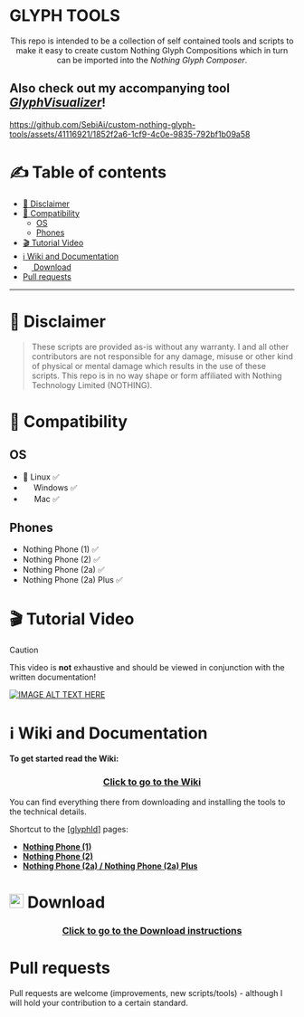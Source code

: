 # GLYPH TOOLS

<p align="center">
This repo is intended to be a collection of self contained tools and scripts to make it easy to create custom Nothing Glyph Compositions which in turn can be imported into the <i>Nothing Glyph Composer</i>.
</p>

## Also check out my accompanying tool [*GlyphVisualizer*](https://github.com/SebiAi/GlyphVisualizer)!

https://github.com/SebiAi/custom-nothing-glyph-tools/assets/41116921/1852f2a6-1cf9-4c0e-9835-792bf1b09a58


# :writing_hand: Table of contents

<!-- TOC Generator settings -->
<!-- Preset: GitHub -->
<!-- indent characters: '-*+' -->
<!-- generate anchors: True -->
<!-- anchors prefix: 'heading-' -->
<!-- concat spaces: True -->
<!-- comment style: HTML -->
<!-- indent spaces: 3 -->
<!-- algorithm used to generate anchors: DEFAULT -->
<!-- Max indent level: 3 -->
<!-- trim toc indent: True -->
<!-- oneshot: False -->
<!-- TOC start (generated with https://github.com/derlin/bitdowntoc) -->

- [:pushpin: Disclaimer](#heading-pushpin-disclaimer)
- [:construction: Compatibility](#heading-construction-compatibility)
   * [OS](#heading-os)
   * [Phones](#heading-phones)
- [:clapper: Tutorial Video](#heading-clapper-tutorial-video)
- [:information_source: Wiki and Documentation](#heading-information_source-wiki-and-documentation)
- [<img src="https://raw.githubusercontent.com/PapirusDevelopmentTeam/papirus-icon-theme/ba580dbaa6b67003e0afe70d3e973b7d9a0b0797/Papirus/64x64/apps/downloader-arrow.svg" height="15"> Download](#heading-download)
- [Pull requests](#heading-pull-requests)

<!-- TOC end -->

***

<!-- TOC --><a name="heading-pushpin-disclaimer"></a>
# :pushpin: Disclaimer
> These scripts are provided as-is without any warranty. I and all other contributors are not responsible for any damage, misuse or other kind of physical or mental damage which results in the use of these scripts.
This repo is in no way shape or form affiliated with Nothing Technology Limited (NOTHING).


<!-- TOC --><a name="heading-construction-compatibility"></a>
# :construction: Compatibility
<!-- TOC --><a name="heading-os"></a>
## OS
* :penguin: Linux :white_check_mark:
* <img src="https://www.vectorlogo.zone/logos/microsoft/microsoft-icon.svg" height="15"/> Windows :white_check_mark:
* <img src="https://www.vectorlogo.zone/logos/apple/apple-tile.svg" height="16"/> Mac :white_check_mark:

<!-- TOC --><a name="heading-phones"></a>
## Phones
* Nothing Phone (1) :white_check_mark:
* Nothing Phone (2) :white_check_mark:
* Nothing Phone (2a) :white_check_mark:
* Nothing Phone (2a) Plus :white_check_mark:

<!-- TOC --><a name="heading-clapper-tutorial-video"></a>
# :clapper: Tutorial Video
> [!CAUTION]
> This video is **not** exhaustive and should be viewed in conjunction with the written documentation!

[![IMAGE ALT TEXT HERE](https://img.youtube.com/vi/qiRRCtLxHqI/0.jpg)](https://www.youtube.com/watch?v=qiRRCtLxHqI)

<!-- TOC --><a name="heading-information_source-wiki-and-documentation"></a>
# :information_source: Wiki and Documentation
**To get started read the Wiki:**
<div align="center"><h3><a href="docs/README.md">Click to go to the Wiki</a></h3></div>

You can find everything there from downloading and installing the tools to the technical details.

Shortcut to the [\[glyphId\]](./docs/1_Terminology.md#glyphid) pages:
* [**Nothing Phone (1)**](./docs/4_First%20Composition/1a_glyphId%20Nothing%20Phone%20(1).md)
* [**Nothing Phone (2)**](./docs/4_First%20Composition/1b_glyphId%20Nothing%20Phone%20(2).md)
* [**Nothing Phone (2a) / Nothing Phone (2a) Plus**](./docs/4_First%20Composition/1c_glyphId%20Nothing%20Phone%20(2a).md)


<!-- TOC --><a name="heading-download"></a>
# <img src="https://raw.githubusercontent.com/PapirusDevelopmentTeam/papirus-icon-theme/ba580dbaa6b67003e0afe70d3e973b7d9a0b0797/Papirus/64x64/apps/downloader-arrow.svg" height="25"> Download
<div align="center"><h3><a href="docs/2_Downloading%20Glyph%20Tools.md">Click to go to the Download instructions</a></h3></div>


<!-- TOC --><a name="heading-pull-requests"></a>
# Pull requests
Pull requests are welcome (improvements, new scripts/tools) - although I will hold your contribution to a certain standard.
